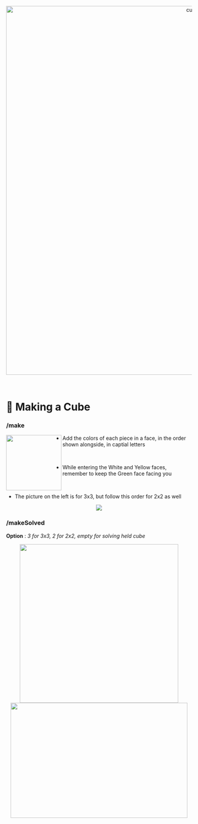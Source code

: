 <p align="center">
  <img width="1000" src="https://cdn.discordapp.com/attachments/812010489248088088/878341674269548554/cfop.png" alt="cubot">
</p>
<br> 



# 🔨 Making a Cube 


###  /make 

 <img src="https://camo.githubusercontent.com/f654b8ffdf1335fc93aba3cf72edb86cb5d808377a88fca979c6a04b29ab5292/68747470733a2f2f63646e2e646973636f72646170702e636f6d2f6174746163686d656e74732f3831323031303632343330313236393031322f3834363031383737313930373131373038362f556e7469746c65645f64657369676e2e706e67" align = "left" height = "150" > 

* Add the colors of each piece in a face, in the order shown alongside, in captial letters 

<br> 

* While entering the White and Yellow faces, remember to keep the Green face facing you 

<br> 

* The picture on the left is for 3x3, but follow this order for 2x2 as well 

<div align = "center" style = "inline" > 

<img src= "https://cdn.discordapp.com/attachments/812010489248088088/876104870900428890/nKi1CdYAEZ.gif"> 
</div> 


### /makeSolved 
 
__Option__ : *3 for 3x3, 2 for 2x2, empty for solving held cube*

<div align = "center"> 
<img width="430" src= "https://cdn.discordapp.com/attachments/812010489248088088/876104872712372244/OBntxp0L6C.gif">  
<img width="480" height="312" src= "https://cdn.discordapp.com/attachments/812010489248088088/876104868094423150/rkc7giaKn6.gif">  
</div> 
